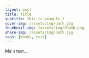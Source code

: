 ```yaml
---
layout: post
title: title
subtitle: this is example 2
cover-img: /assets/img/path.jpg
thumbnail-img: /assets/img/thumb.png
share-img: /assets/img/path.jpg
tags: [books, test]
---
```

Main text... 
